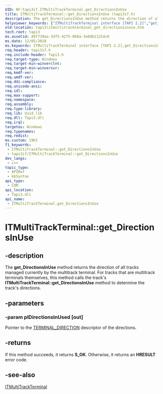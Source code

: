 ```yaml
---
UID: NF:tapi3if.ITMultiTrackTerminal.get_DirectionsInUse
title: ITMultiTrackTerminal::get_DirectionsInUse (tapi3if.h)
description: The get_DirectionsInUse method returns the direction of all tracks managed currently by the multitrack terminal.
helpviewer_keywords: ["ITMultiTrackTerminal interface [TAPI 2.2]","get_DirectionsInUse method","ITMultiTrackTerminal.get_DirectionsInUse","ITMultiTrackTerminal::get_DirectionsInUse","_tapi3_itmultitrackterminal_get_directionsinuse","get_DirectionsInUse","get_DirectionsInUse method [TAPI 2.2]","get_DirectionsInUse method [TAPI 2.2]","ITMultiTrackTerminal interface","tapi3.itmultitrackterminal_get_directionsinuse","tapi3if/ITMultiTrackTerminal::get_DirectionsInUse"]
old-location: tapi3\itmultitrackterminal_get_directionsinuse.htm
tech.root: tapi3
ms.assetid: d9f739ea-3df5-4275-868a-3e0d611254c0
ms.date: 12/05/2018
ms.keywords: ITMultiTrackTerminal interface [TAPI 2.2],get_DirectionsInUse method, ITMultiTrackTerminal.get_DirectionsInUse, ITMultiTrackTerminal::get_DirectionsInUse, _tapi3_itmultitrackterminal_get_directionsinuse, get_DirectionsInUse, get_DirectionsInUse method [TAPI 2.2], get_DirectionsInUse method [TAPI 2.2],ITMultiTrackTerminal interface, tapi3.itmultitrackterminal_get_directionsinuse, tapi3if/ITMultiTrackTerminal::get_DirectionsInUse
req.header: tapi3if.h
req.include-header: Tapi3.h
req.target-type: Windows
req.target-min-winverclnt: 
req.target-min-winversvr: 
req.kmdf-ver: 
req.umdf-ver: 
req.ddi-compliance: 
req.unicode-ansi: 
req.idl: 
req.max-support: 
req.namespace: 
req.assembly: 
req.type-library: 
req.lib: Uuid.lib
req.dll: Tapi3.dll
req.irql: 
targetos: Windows
req.typenames: 
req.redist: 
ms.custom: 19H1
f1_keywords:
 - ITMultiTrackTerminal::get_DirectionsInUse
 - tapi3if/ITMultiTrackTerminal::get_DirectionsInUse
dev_langs:
 - c++
topic_type:
 - APIRef
 - kbSyntax
api_type:
 - COM
api_location:
 - Tapi3.dll
api_name:
 - ITMultiTrackTerminal.get_DirectionsInUse
---
```


# ITMultiTrackTerminal::get_DirectionsInUse


## -description

The 
<b>get_DirectionsInUse</b> method returns the direction of all tracks managed currently by the multitrack terminal. For tracks that are multitrack terminals themselves, this method calls the track's <b>ITMultiTrackTerminal::get_DirectionsInUse</b> method to determine the track's directions.

## -parameters

### -param plDirectionsInUsed [out]

Pointer to the 
<a href="https://docs.microsoft.com/windows/desktop/api/tapi3if/ne-tapi3if-terminal_direction">TERMINAL_DIRECTION</a> descriptor of the directions.

## -returns

If this method succeeds, it returns <b xmlns:loc="http://microsoft.com/wdcml/l10n">S_OK</b>. Otherwise, it returns an <b xmlns:loc="http://microsoft.com/wdcml/l10n">HRESULT</b> error code.

## -see-also

<a href="https://docs.microsoft.com/windows/desktop/api/tapi3if/nn-tapi3if-itmultitrackterminal">ITMultiTrackTerminal</a>

